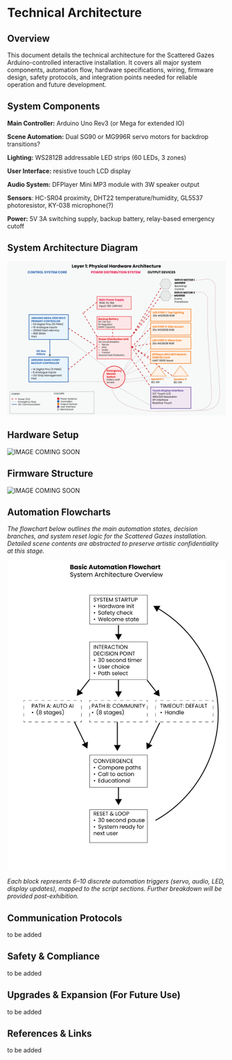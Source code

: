 # Technical Architecture
## Overview

This document details the technical architecture for the Scattered Gazes Arduino-controlled interactive installation. It covers all major system components, automation flow, hardware specifications, wiring, firmware design, safety protocols, and integration points needed for reliable operation and future development.

## System Components

**Main Controller:** Arduino Uno Rev3 (or Mega for extended IO)

**Scene Automation:** Dual SG90 or MG996R servo motors for backdrop transitions?

**Lighting:** WS2812B addressable LED strips (60 LEDs, 3 zones)

**User Interface:** resistive touch LCD display

**Audio System:** DFPlayer Mini MP3 module with 3W speaker output

**Sensors**: HC-SR04 proximity, DHT22 temperature/humidity, GL5537 photoresistor, KY-038 microphone(?)

**Power:** 5V 3A switching supply, backup battery, relay-based emergency cutoff

## System Architecture Diagram

![System Architecture - Physical Hardware Level 1](../images/SG_system_architecture_physical_hardware_v1.png)


## Hardware Setup

![IMAGE COMING SOON](images/my_image.png)

## Firmware Structure

![IMAGE COMING SOON](images/my_image.png)

## Automation Flowcharts

*The flowchart below outlines the main automation states, decision branches, and system reset logic for the Scattered Gazes installation. Detailed scene contents are abstracted to preserve artistic confidentiality at this stage.*

![Scattered Gazes High-Level Automation Flowchart](/images/SG_automation_flowchart_high_level_v1.png)

*Each block represents 6–10 discrete automation triggers (servo, audio, LED, display updates), mapped to the script sections. Further breakdown will be provided post-exhibition.*

## Communication Protocols

to be added

## Safety & Compliance

to be added

## Upgrades & Expansion (For Future Use)

to be added

## References & Links

to be added
